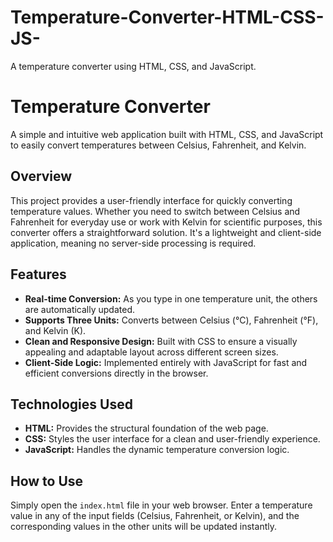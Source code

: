 # Temperature-Converter-HTML-CSS-JS-

A temperature converter using HTML, CSS, and JavaScript.

# Temperature Converter

A simple and intuitive web application built with HTML, CSS, and JavaScript to easily convert temperatures between Celsius, Fahrenheit, and Kelvin.

## Overview

This project provides a user-friendly interface for quickly converting temperature values. Whether you need to switch between Celsius and Fahrenheit for everyday use or work with Kelvin for scientific purposes, this converter offers a straightforward solution. It's a lightweight and client-side application, meaning no server-side processing is required.

## Features

- **Real-time Conversion:** As you type in one temperature unit, the others are automatically updated.
- **Supports Three Units:** Converts between Celsius (°C), Fahrenheit (°F), and Kelvin (K).
- **Clean and Responsive Design:** Built with CSS to ensure a visually appealing and adaptable layout across different screen sizes.
- **Client-Side Logic:** Implemented entirely with JavaScript for fast and efficient conversions directly in the browser.

## Technologies Used

- **HTML:** Provides the structural foundation of the web page.
- **CSS:** Styles the user interface for a clean and user-friendly experience.
- **JavaScript:** Handles the dynamic temperature conversion logic.

## How to Use

Simply open the `index.html` file in your web browser. Enter a temperature value in any of the input fields (Celsius, Fahrenheit, or Kelvin), and the corresponding values in the other units will be updated instantly.
